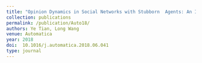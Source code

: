 ```yaml
---
title: "Opinion Dynamics in Social Networks with Stubborn  Agents: An Issue-based Perspective"
collection: publications
permalink: /publication/Auto18/
authors: Ye Tian, Long Wang
venue: Automatica
year: 2018
doi:  10.1016/j.automatica.2018.06.041
type: journal
---
```


